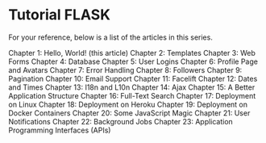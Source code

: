 # Tutorial FLASK

For your reference, below is a list of the articles in this series.

Chapter 1: Hello, World! (this article)
Chapter 2: Templates
Chapter 3: Web Forms
Chapter 4: Database
Chapter 5: User Logins
Chapter 6: Profile Page and Avatars
Chapter 7: Error Handling
Chapter 8: Followers
Chapter 9: Pagination
Chapter 10: Email Support
Chapter 11: Facelift
Chapter 12: Dates and Times
Chapter 13: I18n and L10n
Chapter 14: Ajax
Chapter 15: A Better Application Structure
Chapter 16: Full-Text Search
Chapter 17: Deployment on Linux
Chapter 18: Deployment on Heroku
Chapter 19: Deployment on Docker Containers
Chapter 20: Some JavaScript Magic
Chapter 21: User Notifications
Chapter 22: Background Jobs
Chapter 23: Application Programming Interfaces (APIs)
